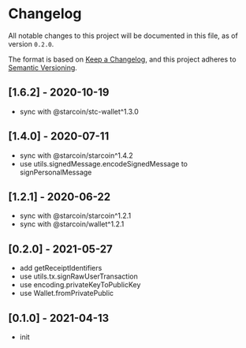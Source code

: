# Changelog

All notable changes to this project will be documented in this file, as of version `0.2.0`.

The format is based on [Keep a Changelog](https://keepachangelog.com/en/1.0.0/),
and this project adheres to [Semantic Versioning](https://semver.org/spec/v2.0.0.html).

## [1.6.2] - 2020-10-19

- sync with @starcoin/stc-wallet^1.3.0

## [1.4.0] - 2020-07-11

- sync with @starcoin/starcoin^1.4.2
- use utils.signedMessage.encodeSignedMessage to signPersonalMessage

## [1.2.1] - 2020-06-22

- sync with @starcoin/starcoin^1.2.1
- sync with @starcoin/wallet^1.2.1

## [0.2.0] - 2021-05-27

- add getReceiptIdentifiers
- use utils.tx.signRawUserTransaction
- use encoding.privateKeyToPublicKey
- use Wallet.fromPrivatePublic

## [0.1.0] - 2021-04-13

- init
